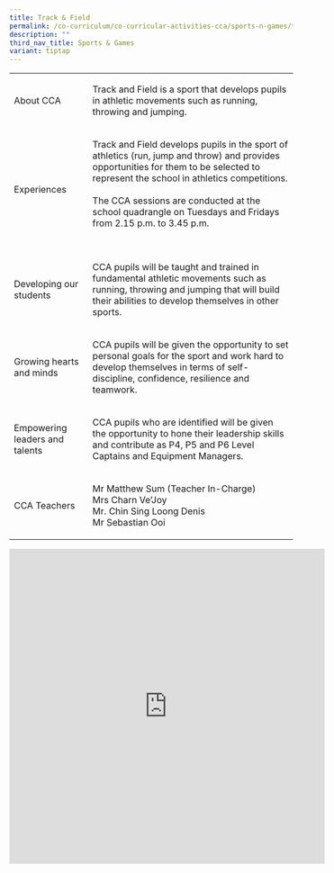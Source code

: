 ```yaml
---
title: Track & Field
permalink: /co-curriculum/co-curricular-activities-cca/sports-n-games/track-n-field/
description: ""
third_nav_title: Sports & Games
variant: tiptap
---
```

<table style="minWidth: 50px">
<colgroup>
<col>
<col>
</colgroup>
<tbody>
<tr>
<td rowspan="1" colspan="1">
<p>About CCA</p>
<p></p>
</td>
<td rowspan="1" colspan="1">
<p>Track and Field is a sport that develops pupils in athletic movements
such as running, throwing and jumping.</p>
</td>
</tr>
<tr>
<td rowspan="1" colspan="1">
<p>Experiences</p>
</td>
<td rowspan="1" colspan="1">
<p>Track and Field develops pupils in the sport of athletics (run, jump and
throw) and provides opportunities for them to be selected to represent
the school in athletics competitions.
<br>
<br>The CCA sessions are conducted at the school quadrangle on Tuesdays and
Fridays from 2.15 p.m. to 3.45 p.m.
<br>
<br>
</p>
</td>
</tr>
<tr>
<td rowspan="1" colspan="1">
<p>Developing our students</p>
</td>
<td rowspan="1" colspan="1">
<p>CCA pupils will be taught and trained in fundamental athletic movements
such as running, throwing and jumping that will build their abilities to
develop themselves in other sports.</p>
</td>
</tr>
<tr>
<td rowspan="1" colspan="1">
<p>Growing hearts and minds</p>
</td>
<td rowspan="1" colspan="1">
<p>CCA pupils will be given the opportunity to set personal goals for the
sport and work hard to develop themselves in terms of self-discipline,
confidence, resilience and teamwork.
<br>
</p>
</td>
</tr>
<tr>
<td rowspan="1" colspan="1">
<p>Empowering leaders and talents</p>
</td>
<td rowspan="1" colspan="1">
<p>CCA pupils who are identified will be given the opportunity to hone their
leadership skills and contribute as P4, P5 and P6 Level Captains and Equipment
Managers.
<br>
</p>
</td>
</tr>
<tr>
<td rowspan="1" colspan="1">
<p>CCA Teachers</p>
</td>
<td rowspan="1" colspan="1">
<p>Mr Matthew Sum (Teacher In-Charge)
<br>Mrs Charn Ve’Joy
<br>Mr. Chin Sing Loong Denis
<br>Mr Sebastian Ooi</p>
</td>
</tr>
</tbody>
</table>
<div class="iframe-wrapper">
<iframe height="560" width="560" allowfullscreen="true" frameborder="0" src="https://docs.google.com/presentation/d/e/2PACX-1vQyt6zJT2razXWEaKxgzXwqgU9suMm6-jl4gjFOwFp0nO24cJsc3LxMn4fbbugYsB5Ap8bo_EDDSJOf/embed?start=true&amp;loop=true&amp;delayms=3000"></iframe>
</div>
<p></p>